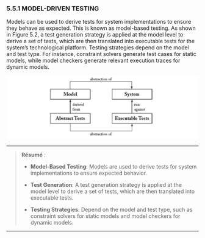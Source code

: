### 5.5.1 MODEL-DRIVEN TESTING

Models can be used to derive tests for system implementations to ensure they behave as expected. This is known as model-based testing. As shown in Figure 5.2, a test generation strategy is applied at the model level to derive a set of tests, which are then translated into executable tests for the system’s technological platform. Testing strategies depend on the model and test type. For instance, constraint solvers generate test cases for static models, while model checkers generate relevant execution traces for dynamic models.

![Figure 5.2: Model-based testing.](../05.%20CHAPTER%205%20Integration%20of%20MDSE%20in%20your%20Development%20Process/Figures/Figure%205.2.png)

---

> **Résumé** :
> 
> * **Model-Based Testing**: Models are used to derive tests for system implementations to ensure expected behavior.
> 
> * **Test Generation**: A test generation strategy is applied at the model level to derive a set of tests, which are then translated into executable tests.
> 
> * **Testing Strategies**: Depend on the model and test type, such as constraint solvers for static models and model checkers for dynamic models.

---